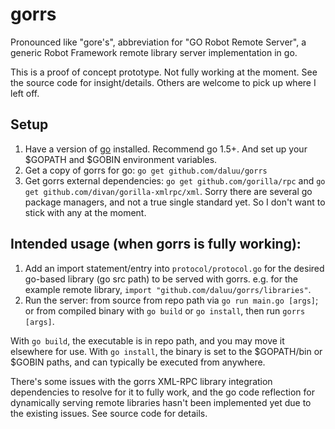 # gorrs

Pronounced like "gore's", abbreviation for "GO Robot Remote Server", a generic Robot Framework remote library server implementation in go.

This is a proof of concept prototype. Not fully working at the moment. See the source code for insight/details. Others are welcome to pick up where I left off.

## Setup

1. Have a version of [go](https://golang.org/dl/) installed. Recommend go 1.5+. And set up your $GOPATH and $GOBIN environment variables.
2. Get a copy of gorrs for go: ```go get github.com/daluu/gorrs```
3. Get gorrs external dependencies: ```go get github.com/gorilla/rpc``` and ```go get github.com/divan/gorilla-xmlrpc/xml```. Sorry there are several go package managers, and not a true single standard yet. So I don't want to stick with any at the moment.

## Intended usage (when gorrs is fully working):

1. Add an import statement/entry into ```protocol/protocol.go``` for the desired go-based library (go src path) to be served with gorrs. e.g. for the example remote library, ```import "github.com/daluu/gorrs/libraries"```.
2. Run the server: from source from repo path via ```go run main.go [args]```; or from compiled binary with ```go build``` or ```go install```, then run ```gorrs [args]```.

With ```go build```, the executable is in repo path, and you may move it elsewhere for use. With ```go install```, the binary is set to the $GOPATH/bin or $GOBIN paths, and can typically be executed from anywhere.

There's some issues with the gorrs XML-RPC library integration dependencies to resolve for it to fully work, and the go code reflection for dynamically serving remote libraries hasn't been implemented yet due to the existing issues. See source code for details.
